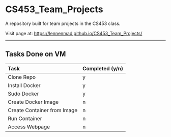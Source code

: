 # CS453_Team_Projects
A repository built for team projects in the CS453 class.

Visit page at: https://lennenmad.github.io/CS453_Team_Projects/

---
## Tasks Done on VM
| Task | Completed (y/n) |
| :--- | :--- |
| Clone Repo | y |
| Install Docker | y |
| Sudo Docker | y |
| Create Docker Image | n |
| Create Container from Image | n |
| Run Container | n |
| Access Webpage | n |
